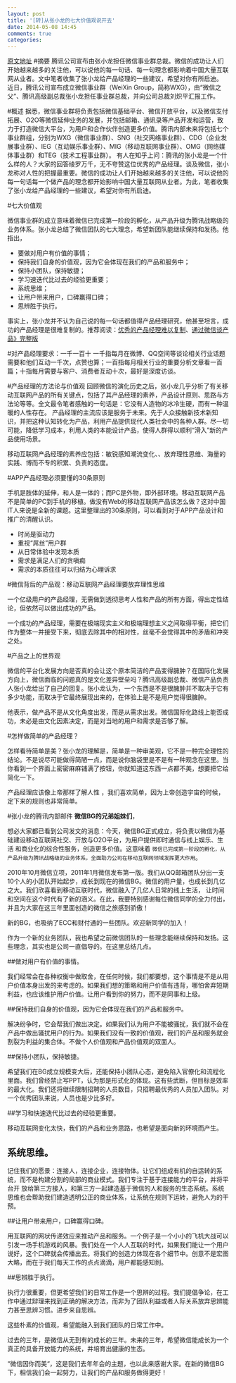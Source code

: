```yaml
---
layout: post
title: '[转]从张小龙的七大价值观说开去'
date: 2014-05-08 14:45
comments: true
categories: 
---
```

[原文地址](http://www.csdn.net/article/2014-05-07/2819654-WeiXin-Group-zhangxiaolong)
#摘要
腾讯公司宣布由张小龙担任微信事业群总裁。微信的成功让人们开始越来越多的关注他，可以说他的每一句话、每一句理念都影响着中国大量互联网从业者。文中笔者收集了张小龙给产品经理的一些建议，希望对你有所启迪。
近日，腾讯公司宣布成立微信事业群（WeiXin Group，简称WXG），由“微信之父”、腾讯高级副总裁张小龙担任事业群总裁，并向公司总裁刘炽平汇报工作。

#概述
据悉，微信事业群将负责包括微信基础平台、微信开放平台，以及微信支付拓展、O2O等微信延伸业务的发展，并包括邮箱、通讯录等产品开发和运营，致力于打造微信大平台，为用户和合作伙伴创造更多价值。腾讯内部未来将包括七个事业群组，分别为WXG（微信事业群）、SNG（社交网络事业群）、CDG（企业发展事业群）、IEG（互动娱乐事业群）、MIG（移动互联网事业群）、OMG（网络媒体事业群）和TEG（技术工程事业群）。
有人在知乎上问：腾讯的张小龙是一个什么样的人？大家的回答绫罗万千，无不夸赞这位优秀的产品经理。谈及微信，张小龙称对人性的把握最重要。微信的成功让人们开始越来越多的关注他，可以说他的每一句话每一个做产品的理念都开始影响中国大量互联网从业者。为此，笔者收集了张小龙给产品经理的一些建议，希望对你有所启迪。

#七大价值观

微信事业群的成立意味着微信已完成第一阶段的孵化，从产品升级为腾讯战略级的业务体系。张小龙总结了微信团队的七大理念，希望新团队能继续保持和发扬。他指出，

* 要做对用户有价值的事情；
* 保持我们自身的价值观，因为它会体现在我们的产品和服务中；
* 保持小团队，保持敏捷；
* 学习速迭代比过去的经验更重要；
* 系统思维；
* 让用户带来用户，口碑赢得口碑；
* 思辨胜于执行。

事实上，张小龙并不认为自己说的每一句话都值得产品经理研究，他甚至坦言，成功的产品经理是很难复制的。推荐阅读：[优秀的产品经理难以复制](http://play.cn/base/news/view/54938.htm)、[通过微信谈产品》完整版](http://www.leiphone.com/7-24-allen-zhang-wechat.html)

#对产品经理要求：一千一百十
一千指每月在微博、QQ空间等谈论相关行业话题需要和他们互动一千次，点赞也算；一百指每月相关行业的重要分析文章看一百篇；十指每月需要与客户、消费者互动十次，最好是深度访谈。

#产品经理的方法论与价值观
回顾微信的演化历史之后，张小龙几乎分析了有关移动互联网产品的所有关键点，包括了其产品经理的素养，产品设计原则、思路与方法论等等。全文最令笔者感触的一句话是：它没有人造物的冰冷生硬，而有一种温暖的人性存在。
产品经理的主流应该是服务于未来。先于人众接触新技术新知识，并把这种认知转化为产品，利用产品提供现代人类社会中的各种人群。尽一切可能，降低学习成本，利用人类的本能设计产品，使得人群得以顺利“滑入”新的产品使用场景。

移动互联网产品经理的素养应包括：敏锐感知潮流变化、、放弃理性思维、海量的实践、博而不专的积累、负责的态度。

#APP产品经理必须要懂的30条原则

手机是肢体的延伸，和人是一体的；而PC是外物，即外部环境。移动互联网产品不是简单的PC到手机的移植。做没有Web的移动互联网产品该怎么做？这对中国IT人来说是全新的课题。这里整理出的30条原则，可以看到对于APP产品设计和推广的清醒认识。

* 时尚是驱动力 
* 重视“屌丝”用户群 
* 从日常体验中发现本质 
* 需求是满足人们的贪嗔痴 
* 需求的本质往往可以归结为心理诉求

#微信背后的产品观：移动互联网产品经理要放弃理性思维

一个亿级用户的产品经理，无需做到透彻思考人性和产品的所有方面，得出定性结论，但依然可以做出成功的产品。

一个成功的产品经理，需要在极端现实主义和极端理想主义之间取得平衡，把它们作为整体一并接受下来，彻底去除其中的相对性，丝毫不会觉得其中的矛盾和冲突之处。

#产品之上的世界观

微信的平台化发展方向是否真的会让这个原本简洁的产品变得臃肿？在国际化发展方向上，微信面临的问题真的是文化差异壁垒吗？腾讯高级副总裁、微信产品负责人张小龙给出了自己的回复。张小龙认为，一个东西是不是很臃肿并不取决于它有多少功能，而取决于它最终展现出来的，在体验上是不是用户觉得很臃肿。

他表示，做产品不是从文化角度出发，而是从需求出发。微信国际化路线上能否成功，未必是由文化因素决定，而是对当地的用户和需求是否够了解。

#怎样做简单的产品经理？

怎样看待简单是美？张小龙的理解是，简单是一种审美观，它不是一种完全理性的结论。不是说尽可能做得简陋一点，而是说你脑袋里是不是有一种观念在这里。当你看到一个界面上密密麻麻铺满了按钮，你就知道这东西一点都不美，想要把它给简化一下。

产品经理应该像上帝那样了解人性 ，我们喜欢简单，因为上帝创造宇宙的时候，定下来的规则也非常简单。

#张小龙的腾讯内部邮件
**微信BG的兄弟姐妹们**，

想必大家都已看到公司发文的消息：今天，微信BG正式成立，将负责以微信为基础建设移动互联网社交、开放与O2O平台，为用户提供即时通信与线上娱乐、生活 和商业化的综合性服务，创造更多价值。这意味着 ```微信已完成第一阶段的孵化，从产品升级为腾讯战略级的业务体系，全面助力公司在移动互联网领域发挥更大作用```。

2010年10月微信立项，2011年1月微信发布第一版。我们从QQ邮箱团队分出一支10个人的小团队开始起步，成长到现在的微信BG。微信的用户量，也成长到几亿之大。我们欣喜看到移动互联时代，微信融入了几亿人日常的线上生活， 让时间和空间在这个时代有了新的涵义。在此，我要特别感谢每位微信同学的全力付出，并且为大家在这三年里面创造的微信之旅感到骄傲！

新的BG，也吸纳了ECC和财付通的一些团队。欢迎新同学的加入！

作为一个新的业务团队，我也希望之前微信团队的一些理念能继续保持和发扬。这些理念，其实也是公司一直倡导的。在这里总结几点。

##做对用户有价值的事情。

我们经常会在各种权衡中做取舍，在任何时候，我们都要想，这个事情是不是从用户价值本身出发的来考虑的。如果我们想的策略和用户价值有违背，哪怕舍弃短期利益，也应该维护用户价值。让用户看到你的努力，而不是同事和上级。

##保持我们自身的价值观，因为它会体现在我们的产品和服务中。

解决纷争时，它会帮我们做出决定。如果我们认为用户不能被骚扰，我们就不会在产品中做出骚扰用户的行为。如果我们没有一致的价值观，我们的产品和服务就会割裂为利益的集合体。不做个人价值观和产品价值观的双面人。

##保持小团队，保持敏捷。

希望我们在BG成立规模变大后，还能保持小团队心态，避免陷入官僚化和流程化里面。我们曾经禁止写PPT，认为那是形式化的体现。这有些武断，但目标是效率的最大化。我们还将继续限制招聘的人员数目，只招聘最优秀的人员加入团队。对一个优秀团队来说，人员也是少比多好。

##学习和快速迭代比过去的经验更重要。

移动互联网变化太快，我们的产品和业务思路，也希望是面向新的环境而产生。

## 系统思维。

记住我们的愿景：连接人，连接企业，连接物体。让它们组成有机的自运转的系统，而不是构建分割的局部的商业模式。我们专注于基于连接能力的平台，并将平台开 放给第三方接入，和第三方一起建造基于微信的人和服务的生态系统。系统思维也会帮助我们建造透明公正的商业体系，让系统在规则下运转，避免人为的干预。

##让用户带来用户，口碑赢得口碑。

用互联网的网状传递效应来推动产品和服务。一个例子是一个小小的飞机大战可以引发一场手机游戏的风暴。我们处在一个人人互联的时代，如果我们能让一个用户说好，这个口碑就会传播出去。将我们的创造力体现在各个细节中。创意不是宏图大略，而在于我们每天工作的点点滴滴，用户都能感知到。

##思辨胜于执行。

执行力很重要，但更希望我们的日常工作是一个思辨的过程。我们提倡争论，在工作中通过辩理来找到正确的解决方法，而非为了团队利益或者人际关系放弃思辨能力甚至思辨习惯。进步来自思辨。

这些朴素的价值观，希望能融入到我们团队的日常工作中。

过去的三年，是微信从无到有的成长的三年。未来的三年，希望微信能成长为一个真正的具备开放能力的系统，并培育出健康的生态。

“微信因你而美“，这是我们去年年会的主题，也以此来感谢大家。在新的微信BG下，相信我们会一起努力，让我们的产品和服务做得更好！